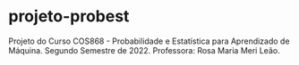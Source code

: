 # projeto-probest
Projeto do Curso  COS868 - Probabilidade e Estatística para Aprendizado de Máquina.  Segundo Semestre de 2022.  Professora: Rosa Maria Meri Leão.
